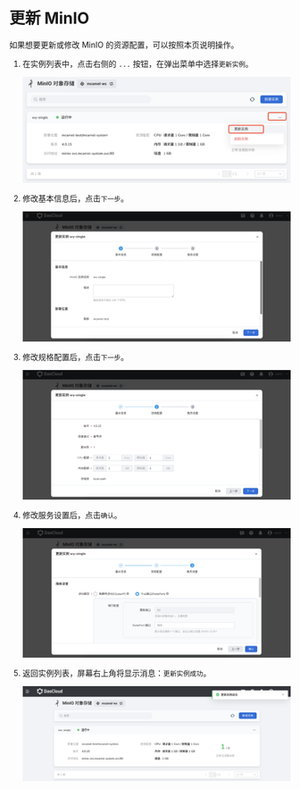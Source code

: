# 更新 MinIO

如果想要更新或修改 MinIO 的资源配置，可以按照本页说明操作。

1. 在实例列表中，点击右侧的 `...` 按钮，在弹出菜单中选择`更新实例`。

    ![](../images/update01.png)

2. 修改基本信息后，点击`下一步`。

    ![](../images/update02.png)

3. 修改规格配置后，点击`下一步`。

    ![](../images/update03.png)

4. 修改服务设置后，点击`确认`。

    ![](../images/update04.png)

5. 返回实例列表，屏幕右上角将显示消息：`更新实例成功`。

    ![](../images/update05.png)

